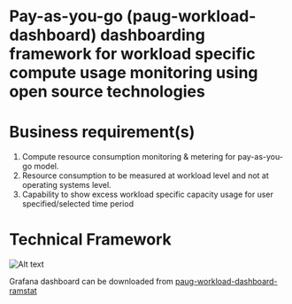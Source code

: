 # Pay-as-you-go (paug-workload-dashboard) dashboarding framework for workload specific compute usage monitoring using open source technologies 
#
#
# Business requirement(s)
1. Compute resource consumption monitoring & metering for pay-as-you-go model.
2. Resource consumption to be measured at workload level and not at operating systems level.
3. Capability to show excess workload specific capacity usage for user specified/selected time period
#
#
# Technical Framework
![Alt text](https://github.com/lokeshbhatt/shana/blob/main/SHANA%20-%20Technical%20Framework.JPG "SHANA - Technical Framework")


Grafana dashboard can be downloaded from [paug-workload-dashboard-ramstat](https://grafana.com/grafana/dashboards/13366)
